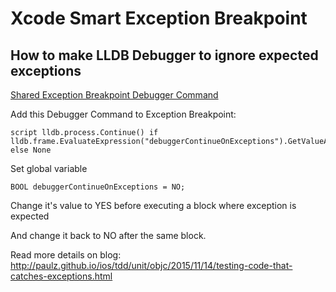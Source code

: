 # Xcode Smart Exception Breakpoint

## How to make LLDB Debugger to ignore expected exceptions

[Shared Exception Breakpoint Debugger Command](SmartExceptionBreakpoint.xcworkspace/xcshareddata/xcdebugger/Breakpoints_v2.xcbkptlist#L18)

Add this Debugger Command to Exception Breakpoint:
```
script lldb.process.Continue() if lldb.frame.EvaluateExpression("debuggerContinueOnExceptions").GetValueAsUnsigned() else None
```

Set global variable
```
BOOL debuggerContinueOnExceptions = NO;
```

Change it's value to YES before executing a block where exception is expected

And change it back to NO after the same block.

Read more details on blog: http://paulz.github.io/ios/tdd/unit/objc/2015/11/14/testing-code-that-catches-exceptions.html
